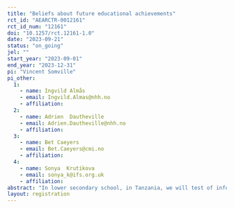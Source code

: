 ```yaml
---
title: "Beliefs about future educational achievements"
rct_id: "AEARCTR-0012161"
rct_id_num: "12161"
doi: "10.1257/rct.12161-1.0"
date: "2023-09-21"
status: "on_going"
jel: ""
start_year: "2023-09-01"
end_year: "2023-12-31"
pi: "Vincent Somville"
pi_other:
  1:
    - name: Ingvild Almås
    - email: Ingvild.Almas@nhh.no
    - affiliation: 
  2:
    - name: Adrien  Dautheville
    - email: Adrien.Dautheville@nhh.no
    - affiliation: 
  3:
    - name: Bet Caeyers
    - email: Bet.Caeyers@cmi.no
    - affiliation: 
  4:
    - name: Sonya  Krutikova
    - email: sonya_k@ifs.org.uk
    - affiliation: 
abstract: "In lower secondary school, in Tanzania, we will test of information about student’s performance at the national exam (CSEE) affects the perceived likelihood of success at that exam."
layout: registration
---
```


